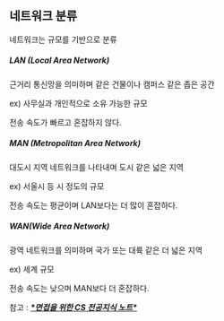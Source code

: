 ## 네트워크 분류

네트워크는 규모를 기반으로 분류



##### LAN (Local Area Network)

근거리 통신망을 의미하며 같은 건물이나 캠퍼스 같은 좁은 공간

ex) 사무실과 개인적으로 소유 가능한 규모

전송 속도가 빠르고 혼잡하지 않다.



##### MAN (Metropolitan Area Network)

대도시 지역 네트워크를 나타내며 도시 같은 넓은 지역

ex) 서울시 등 시 정도의 규모

전송 속도는 평균이며 LAN보다는 더 많이 혼잡하다.



##### WAN(Wide Area Network)

광역 네트워크를 의미하며 국가 또는 대륙 같은 더 넓은 지역

ex) 세계 규모

전송 속도는 낮으며 MAN보다 더 혼잡하다.



참고 : [***\*면접을 위한 CS 전공지식 노트\****](https://search.shopping.naver.com/book/catalog/32478035848?cat_id=50010920&frm=PBOKPRO&query=cs+면접&NaPm=ct%3Dlek2tw0w|ci%3D5f7c24f8231a09f6e7d9e1f2a16abb311f84205d|tr%3Dboknx|sn%3D95694|hk%3D81f9b580de8803af9d189a29d0e29135be6f780b)